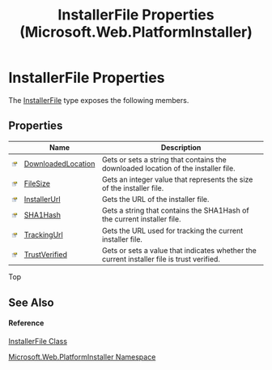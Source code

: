 ﻿---
title: InstallerFile Properties  (Microsoft.Web.PlatformInstaller)
TOCTitle: InstallerFile Properties
ms:assetid: Properties.T:Microsoft.Web.PlatformInstaller.InstallerFile
ms:mtpsurl: https://msdn.microsoft.com/en-us/library/microsoft.web.platforminstaller.installerfile_properties(v=VS.90)
ms:contentKeyID: 22049567
ms.date: 05/02/2012
mtps_version: v=VS.90
---

# InstallerFile Properties

The [InstallerFile](installerfile-class-microsoft-web-platforminstaller.md) type exposes the following members.

## Properties

<table>
<thead>
<tr class="header">
<th> </th>
<th>Name</th>
<th>Description</th>
</tr>
</thead>
<tbody>
<tr class="odd">
<td><img src="images/Dd565996.pubproperty(en-us,VS.90).gif" title="Public property" alt="Public property" /></td>
<td><a href="installerfile-downloadedlocation-property-microsoft-web-platforminstaller.md">DownloadedLocation</a></td>
<td>Gets or sets a string that contains the downloaded location of the installer file.</td>
</tr>
<tr class="even">
<td><img src="images/Dd565996.pubproperty(en-us,VS.90).gif" title="Public property" alt="Public property" /></td>
<td><a href="installerfile-filesize-property-microsoft-web-platforminstaller.md">FileSize</a></td>
<td>Gets an integer value that represents the size of the installer file.</td>
</tr>
<tr class="odd">
<td><img src="images/Dd565996.pubproperty(en-us,VS.90).gif" title="Public property" alt="Public property" /></td>
<td><a href="installerfile-installerurl-property-microsoft-web-platforminstaller.md">InstallerUrl</a></td>
<td>Gets the URL of the installer file.</td>
</tr>
<tr class="even">
<td><img src="images/Dd565996.pubproperty(en-us,VS.90).gif" title="Public property" alt="Public property" /></td>
<td><a href="installerfile-sha1hash-property-microsoft-web-platforminstaller.md">SHA1Hash</a></td>
<td>Gets a string that contains the SHA1Hash of the current installer file.</td>
</tr>
<tr class="odd">
<td><img src="images/Dd565996.pubproperty(en-us,VS.90).gif" title="Public property" alt="Public property" /></td>
<td><a href="installerfile-trackingurl-property-microsoft-web-platforminstaller.md">TrackingUrl</a></td>
<td>Gets the URL used for tracking the current installer file.</td>
</tr>
<tr class="even">
<td><img src="images/Dd565996.pubproperty(en-us,VS.90).gif" title="Public property" alt="Public property" /></td>
<td><a href="installerfile-trustverified-property-microsoft-web-platforminstaller.md">TrustVerified</a></td>
<td>Gets or sets a value that indicates whether the current installer file is trust verified.</td>
</tr>
</tbody>
</table>


Top

## See Also

#### Reference

[InstallerFile Class](installerfile-class-microsoft-web-platforminstaller.md)

[Microsoft.Web.PlatformInstaller Namespace](microsoft-web-platforminstaller-namespace.md)

